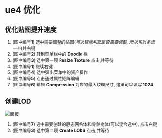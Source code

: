 # ue4 优化


## 优化贴图提升速度

1. (图中编号**1**) 选中需要调整的贴图(*可以智能判断是否需要调整, 所以可以多选一些*)并右键
2. (图中编号**2**) 转到菜单栏中的 **Doodle** 栏
3. (图中编号**3**) 选中第一项 **Resize Texture** 点击,并等待
4. (图中编号**1**) 继续右键
5. (图中编号**4**) 选中弹出菜单中的资产操作
6. (图中编号**5**) 点击通过属性矩阵编辑
7. (图中编号**6**) 编辑 **Compression** 对应的最大纹理尺寸, 这里可以填写 **1024**

## 创建LOD




![面板](img.png)

1. (图中编号**7**) 选中需要创建的静态网格体和骨骼物体(可以混合选中), 点击右键
2. (图中编号**3**) 选中第二项 **Create LODS** 点击,并等待